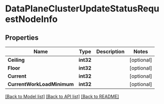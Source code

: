 # DataPlaneClusterUpdateStatusRequestNodeInfo

## Properties

Name | Type | Description | Notes
------------ | ------------- | ------------- | -------------
**Ceiling** | **int32** |  | [optional] 
**Floor** | **int32** |  | [optional] 
**Current** | **int32** |  | [optional] 
**CurrentWorkLoadMinimum** | **int32** |  | [optional] 

[[Back to Model list]](../README.md#documentation-for-models) [[Back to API list]](../README.md#documentation-for-api-endpoints) [[Back to README]](../README.md)


